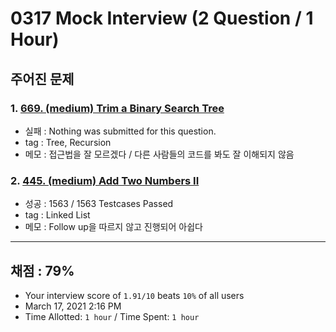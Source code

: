 # 0317 Mock Interview (2 Question / 1 Hour)

## 주어진 문제

### 1. [669. (medium) Trim a Binary Search Tree](https://leetcode.com/problems/trim-a-binary-search-tree/)

- 실패 : Nothing was submitted for this question.
- tag : Tree, Recursion
- 메모 : 접근법을 잘 모르겠다 / 다른 사람들의 코드를 봐도 잘 이해되지 않음

### 2. [445. (medium) Add Two Numbers II](https://leetcode.com/problems/add-two-numbers-ii/)

- 성공 : 1563 / 1563 Testcases Passed
- tag : Linked List
- 메모 : Follow up을 따르지 않고 진행되어 아쉽다

---

## 채점 : 79%

- Your interview score of `1.91/10` beats `10%` of all users
- March 17, 2021 2:16 PM
- Time Allotted: `1 hour` / Time Spent: `1 hour`
